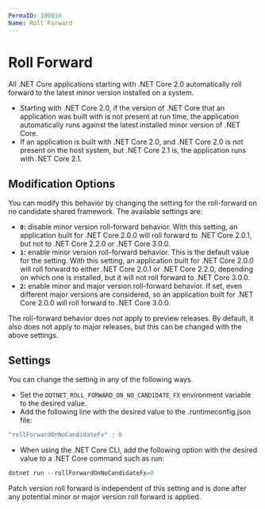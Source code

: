 ```yaml
---
PermaID: 100010
Name: Roll Forward
---
```


# Roll Forward

All .NET Core applications starting with .NET Core 2.0 automatically roll forward to the latest minor version installed on a system.

 - Starting with .NET Core 2.0, if the version of .NET Core that an application was built with is not present at run time, the application automatically runs against the latest installed minor version of .NET Core. 
 - If an application is built with .NET Core 2.0, and .NET Core 2.0 is not present on the host system, but .NET Core 2.1 is, the application runs with .NET Core 2.1.

## Modification Options

You can modify this behavior by changing the setting for the roll-forward on no candidate shared framework. The available settings are:

 - **`0`:** disable minor version roll-forward behavior. With this setting, an application built for .NET Core 2.0.0 will roll forward to .NET Core 2.0.1, but not to .NET Core 2.2.0 or .NET Core 3.0.0.
 - **`1`:** enable minor version roll-forward behavior. This is the default value for the setting. With this setting, an application built for .NET Core 2.0.0 will roll forward to either .NET Core 2.0.1 or .NET Core 2.2.0, depending on which one is installed, but it will not roll forward to .NET Core 3.0.0.
 - **`2`:** enable minor and major version roll-forward behavior. If set, even different major versions are considered, so an application built for .NET Core 2.0.0 will roll forward to .NET Core 3.0.0.

The roll-forward behavior does not apply to preview releases. By default, it also does not apply to major releases, but this can be changed with the above settings.

## Settings

You can change the setting in any of the following ways.

 - Set the `DOTNET_ROLL_FORWARD_ON_NO_CANDIDATE_FX` environment variable to the desired value.
 - Add the following line with the desired value to the .runtimeconfig.json file:

```csharp
"rollForwardOnNoCandidateFx" : 0
```

 - When using the .NET Core CLI, add the following option with the desired value to a .NET Core command such as run:

```csharp
dotnet run --rollForwardOnNoCandidateFx=0
```

Patch version roll forward is independent of this setting and is done after any potential minor or major version roll forward is applied.
